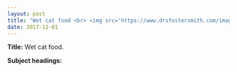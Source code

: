 ```yaml
---
layout: post
title: "Wet cat food <br> <img src='https://www.drsfostersmith.com/images/Categoryimages/larger/lg-86507-71707K-cat.jpg' height='225' width='275'>"
date: 2017-12-01
---
```


**Title:** Wet cat food.

**Subject headings:**
